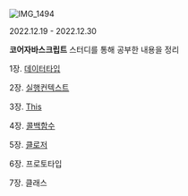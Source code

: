 ![IMG_1494](https://user-images.githubusercontent.com/107349637/209490440-80a2649f-34e2-45aa-bd13-4ea10164b9b0.JPG)

2022.12.19 - 2022.12.30

**코어자바스크립트** 스터디를 통해 공부한 내용을 정리

1장. [데이터타입](https://github.com/bread1022/CoreJavaScript/blob/master/01_data_type.md)

2장. [실행컨텍스트](https://github.com/bread1022/CoreJavaScript/blob/master/02_Execution_Context.md)

3장. [This](https://github.com/bread1022/CoreJavaScript/blob/master/03_this.md)

4장. [콜백함수](https://github.com/bread1022/CoreJavaScript/blob/master/04_callback.md)

5장. [클로저](https://github.com/bread1022/CoreJavaScript/blob/master/05_closure.md)

6장. 프로토타입

7장. 클래스